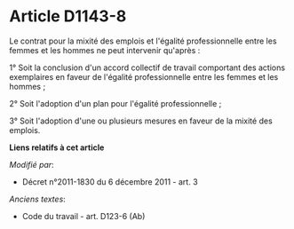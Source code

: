 # Article D1143-8

Le     contrat pour la mixité des emplois et l'égalité professionnelle entre les femmes et les hommes ne peut intervenir
qu'après : 

1° Soit la conclusion d'un accord collectif de travail comportant des actions exemplaires en faveur de l'égalité
professionnelle entre les femmes et les hommes ; 

2° Soit l'adoption d'un plan pour l'égalité professionnelle ;

3° Soit l'adoption d'une ou plusieurs mesures en faveur de la mixité des emplois.

**Liens relatifs à cet article**

_Modifié par_:

  - Décret n°2011-1830 du 6 décembre 2011 - art. 3

_Anciens textes_:

  - Code du travail - art. D123-6 (Ab)

